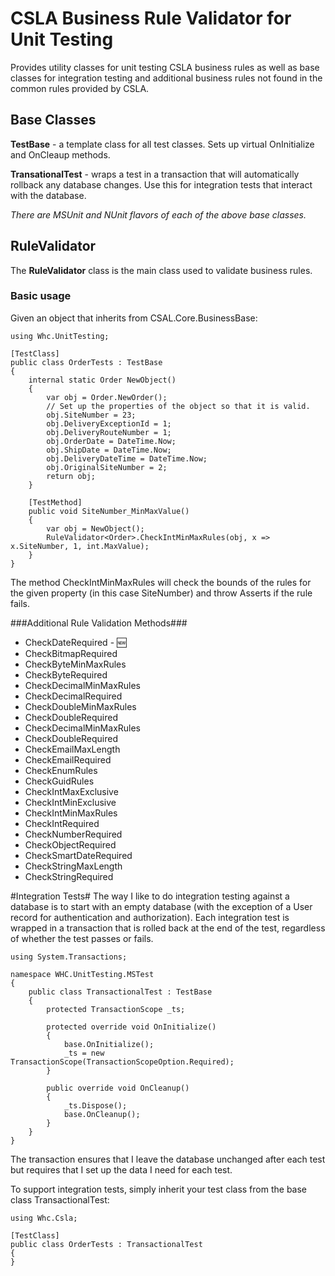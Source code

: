 # CSLA Business Rule Validator for Unit Testing #

Provides utility classes for unit testing CSLA business rules as well as base classes for integration testing and additional business rules not found in the common rules provided by CSLA.

## Base Classes ##

**TestBase** - a template class for all test classes. Sets up virtual OnInitialize and OnCleaup methods.

**TransationalTest** - wraps a test in a transaction that will automatically rollback any database changes. Use this for integration tests that interact with the database.

*There are MSUnit and NUnit flavors of each of the above base classes.*

## RuleValidator ##
The **RuleValidator** class is the main class used to validate business rules. 
### Basic usage ###

Given an object that inherits from CSAL.Core.BusinessBase<T>:

    using Whc.UnitTesting;
    
    [TestClass]
    public class OrderTests : TestBase
    {
        internal static Order NewObject()
        {
            var obj = Order.NewOrder();
			// Set up the properties of the object so that it is valid.
            obj.SiteNumber = 23;
            obj.DeliveryExceptionId = 1;
            obj.DeliveryRouteNumber = 1;
            obj.OrderDate = DateTime.Now;
            obj.ShipDate = DateTime.Now;
            obj.DeliveryDateTime = DateTime.Now;
            obj.OriginalSiteNumber = 2;
            return obj;
        }

        [TestMethod]
        public void SiteNumber_MinMaxValue()
        {
            var obj = NewObject();
            RuleValidator<Order>.CheckIntMinMaxRules(obj, x => x.SiteNumber, 1, int.MaxValue);
        }
	}

The method CheckIntMinMaxRules will check the bounds of the rules for the given property (in this case SiteNumber) and throw Asserts if the rule fails.

###Additional Rule Validation Methods###


- CheckDateRequired - :new:
- CheckBitmapRequired
- CheckByteMinMaxRules
- CheckByteRequired
- CheckDecimalMinMaxRules
- CheckDecimalRequired
- CheckDoubleMinMaxRules
- CheckDoubleRequired
- CheckDecimalMinMaxRules
- CheckDoubleRequired
- CheckEmailMaxLength
- CheckEmailRequired
- CheckEnumRules<TEnum>
- CheckGuidRules
- CheckIntMaxExclusive
- CheckIntMinExclusive
- CheckIntMinMaxRules
- CheckIntRequired
- CheckNumberRequired
- CheckObjectRequired
- CheckSmartDateRequired
- CheckStringMaxLength
- CheckStringRequired

#Integration Tests#
The way I like to do integration testing against a database is to start with an empty database (with the exception of a User record for authentication and authorization). Each integration test is wrapped in a transaction that is rolled back at the end of the test, regardless of whether the test passes or fails. 

    using System.Transactions;
    
    namespace WHC.UnitTesting.MSTest
    {
	    public class TransactionalTest : TestBase
	    {
		    protected TransactionScope _ts;
		    
		    protected override void OnInitialize()
		    {
			    base.OnInitialize();
			    _ts = new TransactionScope(TransactionScopeOption.Required);
		    }
		    
		    public override void OnCleanup()
		    {
			    _ts.Dispose();
			    base.OnCleanup();
		    }
	    }
    }
   

The transaction ensures that I leave the database unchanged after each test but requires that I set up the data I need for each test.

To support integration tests, simply inherit your test class from the base class TransactionalTest:
        
    using Whc.Csla;
    
    [TestClass]
    public class OrderTests : TransactionalTest
    {
	}
    
